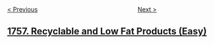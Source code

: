 <!--|This file generated by command(leetcode description); DO NOT EDIT.    |-->
<!--+----------------------------------------------------------------------+-->
<!--|@author    openset <openset.wang@gmail.com>                           |-->
<!--|@link      https://github.com/openset                                 |-->
<!--|@home      https://github.com/openset/leetcode                        |-->
<!--+----------------------------------------------------------------------+-->

[< Previous](../design-most-recently-used-queue "Design Most Recently Used Queue")
　　　　　　　　　　　　　　　　
[Next >](../minimum-changes-to-make-alternating-binary-string "Minimum Changes To Make Alternating Binary String")

## [1757. Recyclable and Low Fat Products (Easy)](https://leetcode.com/problems/recyclable-and-low-fat-products "可回收且低脂的产品")


